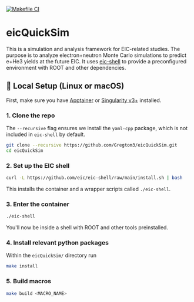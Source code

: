 [![Makefile CI](https://github.com/Gregtom3/eicQuickSim/actions/workflows/makefile.yml/badge.svg)](https://github.com/Gregtom3/eicQuickSim/actions/workflows/makefile.yml)

# eicQuickSim

This is a simulation and analysis framework for EIC-related studies. The purpose is to analyze electron+neutron Monte Carlo simulations to predict e+He3 yields at the future EIC. It uses [eic-shell](https://github.com/eic/eic-shell) to provide a preconfigured environment with ROOT and other dependencies.

## 🔧 Local Setup (Linux or macOS)

First, make sure you have [Apptainer](https://apptainer.org) or [Singularity v3+](https://sylabs.io/guides/3.0/user-guide/) installed.

### 1. Clone the repo

The `--recursive` flag ensures we install the `yaml-cpp` package, which is not included in `eic-shell` by default.

```bash
git clone --recursive https://github.com/Gregtom3/eicQuickSim.git
cd eicQuickSim
```

### 2. Set up the EIC shell 

```bash
curl -L https://github.com/eic/eic-shell/raw/main/install.sh | bash
```

This installs the container and a wrapper scripts called `./eic-shell`.

### 3. Enter the container

```bash
./eic-shell
```

You'll now be inside a shell with ROOT and other tools preinstalled.

### 4. Install relevant python packages

Within the `eicQuickSim/` directory run

```bash
make install
```

### 5. Build macros

```bash
make build <MACRO_NAME>
```





